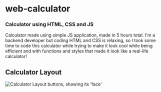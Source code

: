 <h1>web-calculator</h1>
<h3>Calculator using HTML, CSS and JS</h3>

<div>Calculator made using simple JS application, made in 5 hours total. I'm a backend developer but coding HTML and CSS is relaxing, so I took some time to code this calculator while trying to make it look cool while being efficient and with functions and styles that made it look like a real-life calculator!<br>
  
  <h2 style="align-text: center;">Calculator Layout</h2>
  <img style="display: block; margin: auto;" src="https://github.com/deveju/web-calculator/assets/117952692/4a393ddc-adbd-4006-b045-5742092f3000" alt="Calculator Layout buttons, showing its 'face'">
</div>

